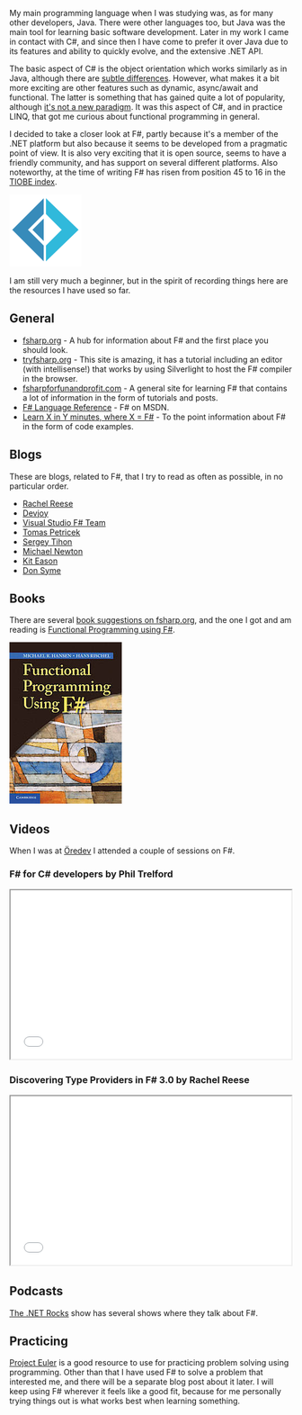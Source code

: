 My main programming language when I was studying was, as for many other developers, Java. There were other languages too, but Java was the main tool for learning basic software development. Later in my work I came in contact with C#, and since then I have come to prefer it over Java due to its features and ability to quickly evolve, and the extensive .NET API.

The basic aspect of C# is the object orientation which works similarly as in Java, although there are [subtle differences][1]. However, what makes it a bit more exciting are other features such as dynamic, async/await and functional. The latter is something that has gained quite a lot of popularity, although [it's not a new paradigm][2]. It was this aspect of C#, and in practice LINQ, that got me curious about functional programming in general. 

I decided to take a closer look at F#, partly because it's a member of the .NET platform but also because it seems to be developed from a pragmatic point of view. It is also very exciting that it is open source, seems to have a friendly community, and has support on several different platforms. Also noteworthy, at the time of writing F# has risen from position 45 to 16 in the [TIOBE index][3].

![F# Logo][4]

I am still very much a beginner, but in the spirit of recording things here are the resources I have used so far.

General
-------

 - [fsharp.org][5] - A hub for information about F# and the first place you should look.
 - [tryfsharp.org][6] - This site is amazing, it has a tutorial including an editor (with intellisense!) that works by using Silverlight to host the F# compiler in the browser.
 - [fsharpforfunandprofit.com][7] - A general site for learning F# that contains a lot of information in the form of tutorials and posts. 
 - [F# Language Reference][8] - F# on MSDN.
 - [Learn X in Y minutes, where X = F#][9] - To the point information about F# in the form of code examples.

Blogs
-----

These are blogs, related to F#, that I try to read as often as possible, in no particular order.

 - [Rachel Reese][10]
 - [Devjoy][11]
 - [Visual Studio F# Team][12]
 - [Tomas Petricek][13]
 - [Sergey Tihon][14]
 - [Michael Newton][15]
 - [Kit Eason][16]
 - [Don Syme][17]

Books
-----
There are several [book suggestions on fsharp.org][18], and the one I got and am reading is [Functional Programming using F#][19].

![Functional Programming using F#][20]

Videos
------
When I was at [Öredev][21] I attended a couple of sessions on F#.

<h3>F# for C# developers by Phil Trelford</h3>

<iframe src="//player.vimeo.com/video/78908217" width="500" height="300" webkitallowfullscreen mozallowfullscreen allowfullscreen></iframe>

<h3>Discovering Type Providers in F# 3.0 by Rachel Reese</h3>

<iframe src="//player.vimeo.com/video/79402548" width="500" height="300" webkitallowfullscreen mozallowfullscreen allowfullscreen></iframe>

Podcasts
--------
[The .NET Rocks][22] show has several shows where they talk about F#.

Practicing
----------
[Project Euler][23] is a good resource to use for practicing problem solving using programming. Other than that I have used F# to solve a problem that interested me, and there will be a separate blog post about it later. I will keep using F# wherever it feels like a good fit, because for me personally trying things out is what works best when learning something. 


  [1]: http://stackoverflow.com/questions/1882692/c-sharp-constructor-execution-order
  [2]: http://en.wikipedia.org/wiki/Functional_programming#History
  [3]: http://www.tiobe.com/index.php/content/paperinfo/tpci/index.html
  [4]: blog/post/learning-fsharp/img/fsharp128.png
  [5]: http://fsharp.org
  [6]: http://www.tryfsharp.org
  [7]: http://fsharpforfunandprofit.com
  [8]: http://msdn.microsoft.com/en-us/library/dd233181.aspx
  [9]: http://learnxinyminutes.com/docs/fsharp/
  [10]: http://rachelree.se/
  [11]: http://www.devjoy.com/
  [12]: http://blogs.msdn.com/b/fsharpteam/
  [13]: http://tomasp.net/
  [14]: http://sergeytihon.wordpress.com/
  [15]: http://blog.mavnn.co.uk/
  [16]: http://www.kiteason.com/
  [17]: http://blogs.msdn.com/b/dsyme/
  [18]: http://fsharp.org/about/learning.html
  [19]: http://www2.imm.dtu.dk/~mire/FSharpBook/
  [20]: blog/post/learning-fsharp/img/9781107684065_200_functional-programming-using-f_haftad.jpg
  [21]: http://oredev.org
  [22]: http://www.dotnetrocks.com/
  [23]: http://projecteuler.net/